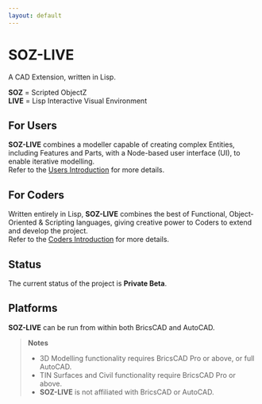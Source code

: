 ```yaml
---
layout: default
---
```


# SOZ-LIVE

A CAD Extension, written in Lisp.

**SOZ** = Scripted ObjectZ  
**LIVE** = Lisp Interactive Visual Environment  

## For Users

**SOZ-LIVE** combines a modeller capable of creating complex Entities, including Features and Parts, with a Node-based user interface (UI), to enable iterative modelling.  
Refer to the [Users Introduction](/users/docs/intro.html) for more details.


## For Coders

Written entirely in Lisp, **SOZ-LIVE** combines the best of Functional, Object-Oriented & Scripting languages, giving creative power to Coders to extend and develop the project.  
Refer to the [Coders Introduction](/coders/docs/intro.html) for more details.


## Status

The current status of the project is **Private Beta**.  


## Platforms

**SOZ-LIVE** can be run from within both BricsCAD and AutoCAD.

> **Notes**
> - 3D Modelling functionality requires BricsCAD Pro or above, or full AutoCAD.  
> - TIN Surfaces and Civil functionality require BricsCAD Pro or above.  
> - **SOZ-LIVE** is not affiliated with BricsCAD or AutoCAD.  
